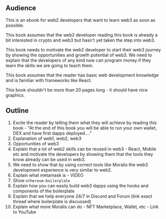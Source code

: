 
## Audience
This is an ebook for web2 developers that want to learn web3 as soon as possible.

This book assumes that the web2 developer reading this book is already a bit interested in crypto and web3 but hasn't yet taken the step into web3.

This book needs to motivate the web2 developer to start their web3 journey by showing the opportunities and growth potential of web3. We need to explain that the developers of any kind now can program money if they learn the skills we are going to teach them.

This book assumes that the reader has basic web development knowledge and is familiar with frameworks like React.

This book shouldn't be more than 20 pages long - it should have nice graphics.

## Outline

 1. Excite the reader by telling them what they will achieve by reading this book - "At the end of this book you will be able to run your own wallet, DEX and have first dapps deployed...."
 2. Explanation of web1, web2, web3
 3. Opportunities of web3
 4. Explain that a lot of web2 skills can be reused in web3 - React, Mobile etc and motivate the developers by showing them that the tools they know already can be used in web3. 
 5. We need to show that by using correct tools like Moralis the web3 development experience is very similar to web2.
 6. Explain what metamask is - VIDEO
 7. Show `ethereum-boilerplate`
 8. Explain how you can easily build web3 dapps using the hooks and components of the boilerplate
 9. Explain that we help everyone 24/7 in Discord and Forum (link exact thread where boilerplate is discussed)
 10. Explain what more Moralis can do - NFT Marketplace, Wallet, etc - Link to YouTube
